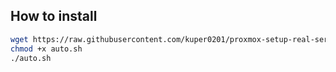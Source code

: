 ## How to install
```bash
wget https://raw.githubusercontent.com/kuper0201/proxmox-setup-real-server/master/auto.sh
chmod +x auto.sh
./auto.sh
```
